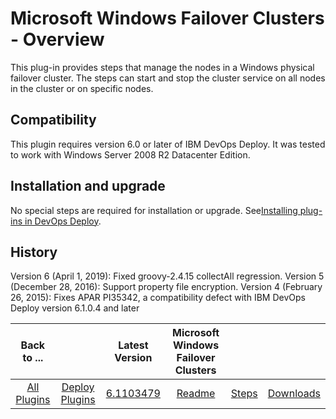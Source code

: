 
# Microsoft Windows Failover Clusters - Overview

This plug-in provides steps that manage the nodes in a Windows physical failover cluster. The steps can start and stop the cluster service on all nodes in the cluster or on specific nodes.
## Compatibility

This plugin requires version 6.0 or later of IBM DevOps Deploy. It was tested to work with Windows Server 2008 R2 Datacenter Edition.
## Installation and upgrade

No special steps are required for installation or upgrade. See[Installing plug-ins in DevOps Deploy](https://community.ibm.com/community/user/wasdevops/blogs/laurel-dickson-bull1/2022/06/13/install-plugins).
## History

Version 6 (April 1, 2019): Fixed groovy-2.4.15 collectAll regression.
Version 5 (December 28, 2016): Support property file encryption.
Version 4 (February 26, 2015): Fixes APAR PI35342, a compatibility defect with IBM DevOps Deploy version 6.1.0.4 and later

|Back to ...||Latest Version|Microsoft Windows Failover Clusters |||
| :---: | :---: | :---: | :---: | :---: | :---: |
|[All Plugins](../../index.md)|[Deploy Plugins](../README.md)|[6.1103479](https://raw.githubusercontent.com/UrbanCode/IBM-UCD-PLUGINS/main/files/WindowsFailoverCluster/WindowsFailoverCluster-6.1103479.zip)|[Readme](README.md)|[Steps](steps.md)|[Downloads](downloads.md)|
